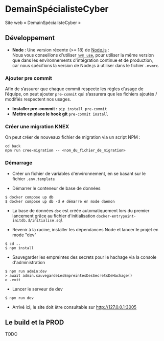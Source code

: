 # DemainSpécialisteCyber

Site web « DemainSpécialisteCyber »

## Développement

- **Node :** Une version récente (>= 18) de [Node.js](https://nodejs.org/en/) :\
  Nous vous conseillons d'utiliser [`nvm use`](https://github.com/nvm-sh/nvm), pour utiliser la même version que dans les environnements d'intégration continue et de production, car nous spécifions la version de Node.js à utiliser dans le fichier `.nvmrc`.

### Ajouter pre commit

Afin de s’assurer que chaque commit respecte les règles d’usage de l’équipe, on peut ajouter `pre-commit` qui s’assurera que les fichiers ajoutés / modifiés respectent nos usages.

- **Installer pre-commit :** `pip install pre-commit`
- **Mettre en place le hook git** `pre-commit install`

### Créer une migration KNEX

On peut créer de nouveaux fichier de migration via un script NPM :

```shell
cd back
npm run cree-migration -- <nom_du_fichier_de_migration>
```

### Démarrage

- Créer un fichier de variables d'environnement, en se basant sur le fichier `.env.template`

- Démarrer le conteneur de base de données

```shell
$ docker compose up db
$ docker compose up db -d # démarre en mode daemon
```

- La base de données `dsc` est créée automatiquement lors du premier lancement grâce au fichier d'initialisation `docker-entrypoint-initdb.d/initialise.sql`

- Revenir à la racine, installer les dépendances Node et lancer le projet en mode "dev"

```shell
$ cd ..
$ npm install
```

- Sauvegarder les empreintes des secrets pour le hachage via la console d'administration

```shell
$ npm run admin:dev
> await admin.sauvegardeLesEmpreintesDesSecretsDeHachage()
> .exit
```

- Lancer le serveur de dev

```shell
$ npm run dev
```

- Arrivé ici, le site doit être consultable sur http://127.0.0.1:3005

## Le build et la PROD

TODO
